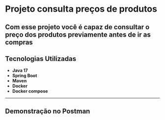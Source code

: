 # Projeto consulta preços de produtos

## Com esse projeto você é capaz de consultar o preço dos produtos previamente antes de ir as compras

## Tecnologias Utilizadas

- **Java 17**
- **Spring Boot**
- **Maven**
- **Docker**
- **Docker compose**

---
## Demonstração no Postman
